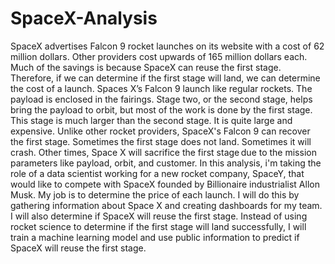 # SpaceX-Analysis

SpaceX advertises Falcon 9 rocket launches on its website with a cost of 62 million dollars. Other providers cost upwards of 165 million dollars each. Much of the savings is because SpaceX can reuse the first stage. Therefore, if we can determine if the first stage will land, we can determine the cost of a launch. Spaces X’s Falcon 9 launch like regular rockets. The payload is enclosed in the fairings. Stage two, or the second stage, helps bring the payload to orbit, but most of the work is done by the first stage. This stage is much larger than the second stage. It is quite large and expensive. Unlike other rocket providers, SpaceX's Falcon 9 can recover the first stage. Sometimes the first stage does not land. Sometimes it will crash. Other times, Space X will sacrifice the first stage due to the mission parameters like payload, orbit, and customer. In this analysis, i'm taking the role of a data scientist working for a new rocket company, SpaceY, that would like to compete with SpaceX founded by Billionaire industrialist Allon Musk. My job is to determine the price of each launch. I will do this by gathering information about Space X and creating dashboards for my team. I will also determine if SpaceX will reuse the first stage. Instead of using rocket science to determine if the first stage will land successfully, I will train a machine learning model and use public information to predict if SpaceX will reuse the first stage.
